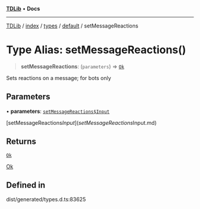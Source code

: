 [**TDLib**](../../../../../../README.md) • **Docs**

***

[TDLib](../../../../../../modules.md) / [index](../../../../../README.md) / [types](../../../README.md) / [default](../README.md) / setMessageReactions

# Type Alias: setMessageReactions()

> **setMessageReactions**: (`parameters`) => [`Ok`](Ok-1.md)

Sets reactions on a message; for bots only

## Parameters

• **parameters**: [`setMessageReactions$Input`](setMessageReactions$Input.md)

[setMessageReactions$Input](setMessageReactions$Input.md)

## Returns

[`Ok`](Ok-1.md)

[Ok](Ok-1.md)

## Defined in

dist/generated/types.d.ts:83625
